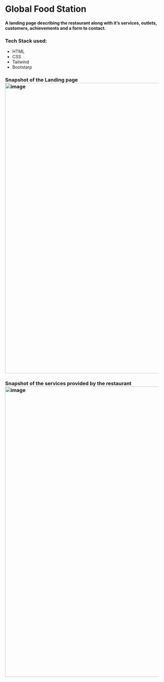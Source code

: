 # Global Food Station
#### A landing page describing the restaurant along with it’s services, outlets, customers, achievements and a form to contact. 
### Tech Stack used:
- HTML
- CSS
- Tailwind
- Bootstarp
### Snapshot of the Landing page<img width="947" alt="image" src="https://user-images.githubusercontent.com/98110809/160234103-bb1ddcab-c075-4a69-9b47-2accd393ad5e.png">
### Snapshot of the services provided by the restaurant<img width="947" alt="image" src="https://user-images.githubusercontent.com/98110809/160234142-a053c58c-0d88-45e3-99f6-05456bc7ab85.png">
